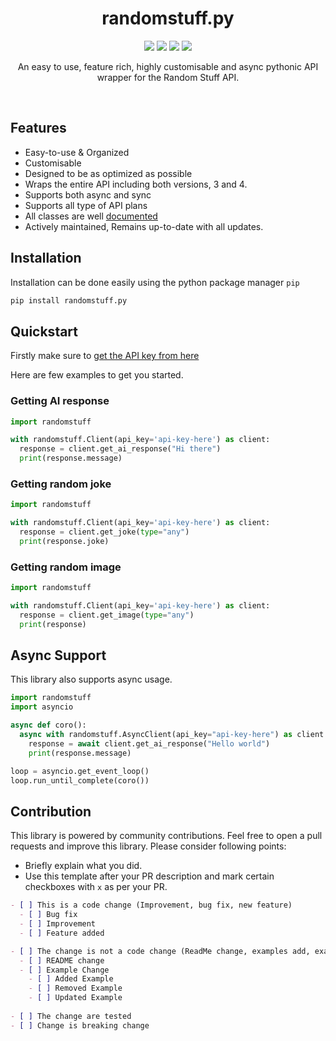<div>
  <h1 align='center'>
    randomstuff.py
  </h1>
</div>
<div>
  <p align='center'>
    <img src=https://img.shields.io/pypi/dm/randomstuff.py?color=success&label=PyPi%20Downloads&style=flat-square>
    <img src=https://img.shields.io/github/issues/nerdguyahmad/randomstuff.py?color=success&label=Active%20Issues&style=flat-square>
    <img src=https://img.shields.io/badge/License-MIT-informational>
    <img src=https://img.shields.io/badge/Stable_Version-1.5.0-informational>
  </p>
  <p align='center'>
    An easy to use, feature rich, highly customisable and async pythonic API wrapper for the Random Stuff API.
  </p>
</div>
<br>

## Features
- Easy-to-use & Organized
- Customisable
- Designed to be as optimized as possible
- Wraps the entire API including both versions, 3 and 4.
- Supports both async and sync
- Supports all type of API plans
- All classes are well [documented](https://nerdguyahmad.gitbook.io/randomstuff)
- Actively maintained, Remains up-to-date with all updates.

## Installation
Installation can be done easily using the python package manager `pip`
```bash
pip install randomstuff.py
```

## Quickstart
Firstly make sure to [get the API key from here](https://api.pgamerx.com/register)

Here are few examples to get you started.

### Getting AI response
```py
import randomstuff

with randomstuff.Client(api_key='api-key-here') as client:
  response = client.get_ai_response("Hi there")
  print(response.message)
```

### Getting random joke
```py
import randomstuff

with randomstuff.Client(api_key='api-key-here') as client:
  response = client.get_joke(type="any")
  print(response.joke)
```

### Getting random image
```py
import randomstuff

with randomstuff.Client(api_key='api-key-here') as client:
  response = client.get_image(type="any")
  print(response)
```

## Async Support
This library also supports async usage.
```py
import randomstuff
import asyncio

async def coro():
  async with randomstuff.AsyncClient(api_key="api-key-here") as client:
    response = await client.get_ai_response("Hello world")
    print(response.message)

loop = asyncio.get_event_loop()
loop.run_until_complete(coro())
```
  
## Contribution
This library is powered by community contributions. Feel free to open a pull requests and improve this library. Please consider following points:
- Briefly explain what you did.
- Use this template after your PR description and mark certain checkboxes with `x` as per your PR.
```md
- [ ] This is a code change (Improvement, bug fix, new feature)
  - [ ] Bug fix
  - [ ] Improvement
  - [ ] Feature added

- [ ] The change is not a code change (ReadMe change, examples add, examples update etc.)
  - [ ] README change
  - [ ] Example Change
    - [ ] Added Example
    - [ ] Removed Example
    - [ ] Updated Example
  
- [ ] The change are tested
- [ ] Change is breaking change
```
